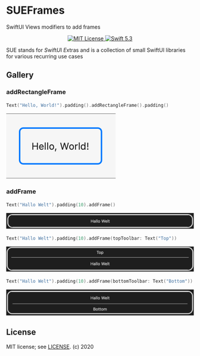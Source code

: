 # SUEFrames

SwiftUI Views modifiers to add frames

<p align="center">
<a href="LICENSE.md">
    <img src="https://img.shields.io/badge/license-MIT-brightgreen.svg" alt="MIT License">
</a>
<a href="https://swift.org">
    <img src="https://img.shields.io/badge/swift-5.3-brightgreen.svg" alt="Swift 5.3">
</a>

SUE stands for *S*wift*U*I *E*xtras and is a collection of small SwiftUI libraries for various recurring use cases

## Gallery

### addRectangleFrame
```swift
Text("Hello, World!").padding().addRectangleFrame().padding()
```
![addRectangleFrame](Doc/addRectangleFrame.png)

### addFrame
```swift
Text("Hallo Welt").padding(10).addFrame()
```
![addFrame](Doc/addFrame.png)

```swift
Text("Hallo Welt").padding(10).addFrame(topToolbar: Text("Top"))
```
![addFrame](Doc/addFrameTop.png)

```swift
Text("Hallo Welt").padding(10).addFrame(bottomToolbar: Text("Bottom"))
```
![addFrame](Doc/addFrameBottom.png)


## License

MIT license; see [LICENSE](LICENSE.md).
(c) 2020
